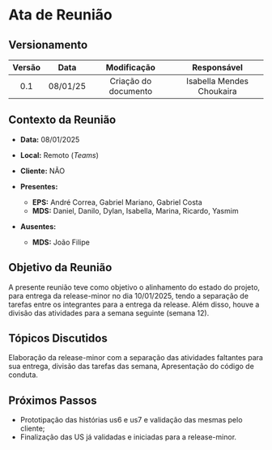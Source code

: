 # Ata de Reunião

## Versionamento

| Versão | Data | Modificação | Responsável |
| :-: | :-: | :-: | :-: |
| 0.1 | 08/01/25 | Criação do documento | Isabella Mendes Choukaira |

## Contexto da Reunião

* **Data:** 08/01/2025
* **Local:** Remoto (*Teams*)
* **Cliente:** NÃO
* **Presentes:**
  * **EPS:**  André Correa, Gabriel Mariano, Gabriel Costa
  * **MDS:** Daniel, Danilo, Dylan, Isabella, Marina, Ricardo, Yasmim 

* **Ausentes:**
  * **MDS:**  João Filipe


## Objetivo da Reunião

A presente reunião teve como objetivo o alinhamento do estado do projeto, para entrega da release-minor no dia 10/01/2025, tendo a separação de tarefas entre os integrantes para a entrega da release. Além disso, houve a divisão das atividades para a semana seguinte (semana 12).

## Tópicos Discutidos

Elaboração da release-minor com a separação das atividades faltantes para sua entrega, divisão das tarefas das semana, Apresentação do código de conduta.

## Próximos Passos

* Prototipação das histórias us6 e us7 e validação das mesmas pelo cliente;
* Finalização das US já validadas e iniciadas para a release-minor.
